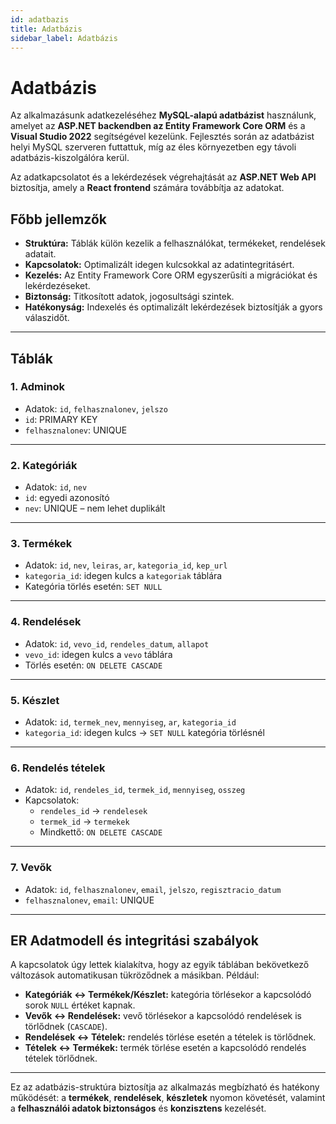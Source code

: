 ```yaml
---
id: adatbazis
title: Adatbázis
sidebar_label: Adatbázis
---
```


# Adatbázis

Az alkalmazásunk adatkezeléséhez **MySQL-alapú adatbázist** használunk, amelyet az **ASP.NET backendben az Entity Framework Core ORM** és a **Visual Studio 2022** segítségével kezelünk. Fejlesztés során az adatbázist helyi MySQL szerveren futtattuk, míg az éles környezetben egy távoli adatbázis-kiszolgálóra kerül.

Az adatkapcsolatot és a lekérdezések végrehajtását az **ASP.NET Web API** biztosítja, amely a **React frontend** számára továbbítja az adatokat.

## Főbb jellemzők

- **Struktúra:** Táblák külön kezelik a felhasználókat, termékeket, rendelések adatait.
- **Kapcsolatok:** Optimalizált idegen kulcsokkal az adatintegritásért.
- **Kezelés:** Az Entity Framework Core ORM egyszerűsíti a migrációkat és lekérdezéseket.
- **Biztonság:** Titkosított adatok, jogosultsági szintek.
- **Hatékonyság:** Indexelés és optimalizált lekérdezések biztosítják a gyors válaszidőt.

---

## Táblák

### 1. Adminok

- Adatok: `id`, `felhasznalonev`, `jelszo`
- `id`: PRIMARY KEY
- `felhasznalonev`: UNIQUE

---

### 2. Kategóriák

- Adatok: `id`, `nev`
- `id`: egyedi azonosító
- `nev`: UNIQUE – nem lehet duplikált

---

### 3. Termékek

- Adatok: `id`, `nev`, `leiras`, `ar`, `kategoria_id`, `kep_url`
- `kategoria_id`: idegen kulcs a `kategoriak` táblára
- Kategória törlés esetén: `SET NULL`

---

### 4. Rendelések

- Adatok: `id`, `vevo_id`, `rendeles_datum`, `allapot`
- `vevo_id`: idegen kulcs a `vevo` táblára
- Törlés esetén: `ON DELETE CASCADE`

---

### 5. Készlet

- Adatok: `id`, `termek_nev`, `mennyiseg`, `ar`, `kategoria_id`
- `kategoria_id`: idegen kulcs → `SET NULL` kategória törlésnél

---

### 6. Rendelés tételek

- Adatok: `id`, `rendeles_id`, `termek_id`, `mennyiseg`, `osszeg`
- Kapcsolatok:
  - `rendeles_id` → `rendelesek`
  - `termek_id` → `termekek`
  - Mindkettő: `ON DELETE CASCADE`

---

### 7. Vevők

- Adatok: `id`, `felhasznalonev`, `email`, `jelszo`, `regisztracio_datum`
- `felhasznalonev`, `email`: UNIQUE

---

## ER Adatmodell és integritási szabályok

A kapcsolatok úgy lettek kialakítva, hogy az egyik táblában bekövetkező változások automatikusan tükröződnek a másikban. Például:

- **Kategóriák ↔ Termékek/Készlet:** kategória törlésekor a kapcsolódó sorok `NULL` értéket kapnak.
- **Vevők ↔ Rendelések:** vevő törlésekor a kapcsolódó rendelések is törlődnek (`CASCADE`).
- **Rendelések ↔ Tételek:** rendelés törlése esetén a tételek is törlődnek.
- **Tételek ↔ Termékek:** termék törlése esetén a kapcsolódó rendelés tételek törlődnek.

---

Ez az adatbázis-struktúra biztosítja az alkalmazás megbízható és hatékony működését: a **termékek**, **rendelések**, **készletek** nyomon követését, valamint a **felhasználói adatok biztonságos** és **konzisztens** kezelését.
